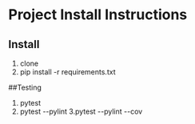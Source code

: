 # Project Install Instructions

## Install

1. clone
2. pip install -r requirements.txt

##Testing

1. pytest
2. pytest --pylint
3.pytest --pylint --cov


